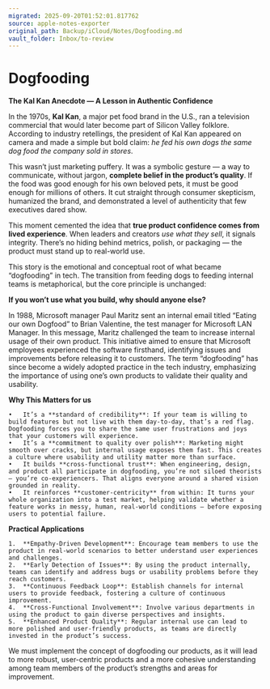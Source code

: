 ```yaml
---
migrated: 2025-09-20T01:52:01.817762
source: apple-notes-exporter
original_path: Backup/iCloud/Notes/Dogfooding.md
vault_folder: Inbox/to-review
---
```

# Dogfooding

**The Kal Kan Anecdote — A Lesson in Authentic Confidence**

In the 1970s, **Kal Kan**, a major pet food brand in the U.S., ran a television commercial that would later become part of Silicon Valley folklore. According to industry retellings, the president of Kal Kan appeared on camera and made a simple but bold claim: *he fed his own dogs the same dog food the company sold in stores*.

This wasn’t just marketing puffery. It was a symbolic gesture — a way to communicate, without jargon, **complete belief in the product’s quality**. If the food was good enough for his own beloved pets, it must be good enough for millions of others. It cut straight through consumer skepticism, humanized the brand, and demonstrated a level of authenticity that few executives dared show.

This moment cemented the idea that **true product confidence comes from lived experience**. When leaders and creators *use what they sell*, it signals integrity. There’s no hiding behind metrics, polish, or packaging — the product must stand up to real-world use.

This story is the emotional and conceptual root of what became “dogfooding” in tech. The transition from feeding dogs to feeding internal teams is metaphorical, but the core principle is unchanged:

**If you won’t use what you build, why should anyone else?**

In 1988, Microsoft manager Paul Maritz sent an internal email titled “Eating our own Dogfood” to Brian Valentine, the test manager for Microsoft LAN Manager. In this message, Maritz challenged the team to increase internal usage of their own product. This initiative aimed to ensure that Microsoft employees experienced the software firsthand, identifying issues and improvements before releasing it to customers. The term “dogfooding” has since become a widely adopted practice in the tech industry, emphasizing the importance of using one’s own products to validate their quality and usability.   

**Why This Matters for us**

	•	It’s a **standard of credibility**: If your team is willing to build features but not live with them day-to-day, that’s a red flag. Dogfooding forces you to share the same user frustrations and joys that your customers will experience.
	•	It’s a **commitment to quality over polish**: Marketing might smooth over cracks, but internal usage exposes them fast. This creates a culture where usability and utility matter more than surface.
	•	It builds **cross-functional trust**: When engineering, design, and product all participate in dogfooding, you’re not siloed theorists — you’re co-experiencers. That aligns everyone around a shared vision grounded in reality.
	•	It reinforces **customer-centricity** from within: It turns your whole organization into a test market, helping validate whether a feature works in messy, human, real-world conditions — before exposing users to potential failure.

**Practical Applications**

	1.	**Empathy-Driven Development**: Encourage team members to use the product in real-world scenarios to better understand user experiences and challenges.
	2.	**Early Detection of Issues**: By using the product internally, teams can identify and address bugs or usability problems before they reach customers.
	3.	**Continuous Feedback Loop**: Establish channels for internal users to provide feedback, fostering a culture of continuous improvement.
	4.	**Cross-Functional Involvement**: Involve various departments in using the product to gain diverse perspectives and insights. 
	5.	**Enhanced Product Quality**: Regular internal use can lead to more polished and user-friendly products, as teams are directly invested in the product’s success.

We must implement the concept of dogfooding our products, as it will lead to more robust, user-centric products and a more cohesive understanding among team members of the product’s strengths and areas for improvement.
